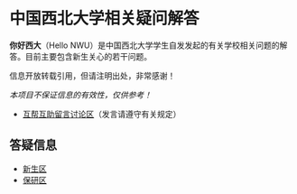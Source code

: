 # 中国西北大学相关疑问解答

**你好西大**（Hello NWU）是中国西北大学学生自发发起的有关学校相关问题的解答。目前主要包含新生关心的若干问题。

信息开放转载引用，但请注明出处，非常感谢！

*本项目不保证信息的有效性，仅供参考！*

* [互帮互助留言讨论区](https://github.com/Chuanwise/hello-nwu/discussions)（发言请遵守有关规定）

## 答疑信息

* [新生区](./questions/newbie/README.md)
* [保研区](./questions/recommended-exemption-from-examination/README.md)
